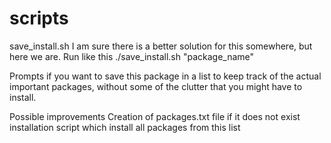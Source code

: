 # scripts


save_install.sh
I am sure there is a better solution for this somewhere, but here we are. 
Run like this ./save_install.sh "package_name" 

Prompts if you want to save this package in a list to keep track of the actual important packages, without some of the clutter that you might have to install. 

Possible improvements
Creation of packages.txt file if it does not exist
installation script which install all packages from this list
